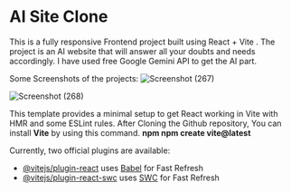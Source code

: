 # AI Site Clone

This is a fully responsive Frontend project built using React + Vite . The project is an AI website that will answer all your doubts and needs accordingly. 
I have used free Google Gemini API to get the AI part.


Some Screenshots of the projects:
![Screenshot (267)](https://github.com/Avishek0001/AI-Site-Clone-using-React/assets/92811606/19629a1d-419e-40de-af23-5c2a3e702a52)

![Screenshot (268)](https://github.com/Avishek0001/AI-Site-Clone-using-React/assets/92811606/191977fb-df2c-43ef-bdd4-3b5b8790f59e)


This template provides a minimal setup to get React working in Vite with HMR and some ESLint rules.
After Cloning the Github repository, You can install **Vite** by using this command.
**npm npm create vite@latest**

Currently, two official plugins are available:

- [@vitejs/plugin-react](https://github.com/vitejs/vite-plugin-react/blob/main/packages/plugin-react/README.md) uses [Babel](https://babeljs.io/) for Fast Refresh
- [@vitejs/plugin-react-swc](https://github.com/vitejs/vite-plugin-react-swc) uses [SWC](https://swc.rs/) for Fast Refresh
